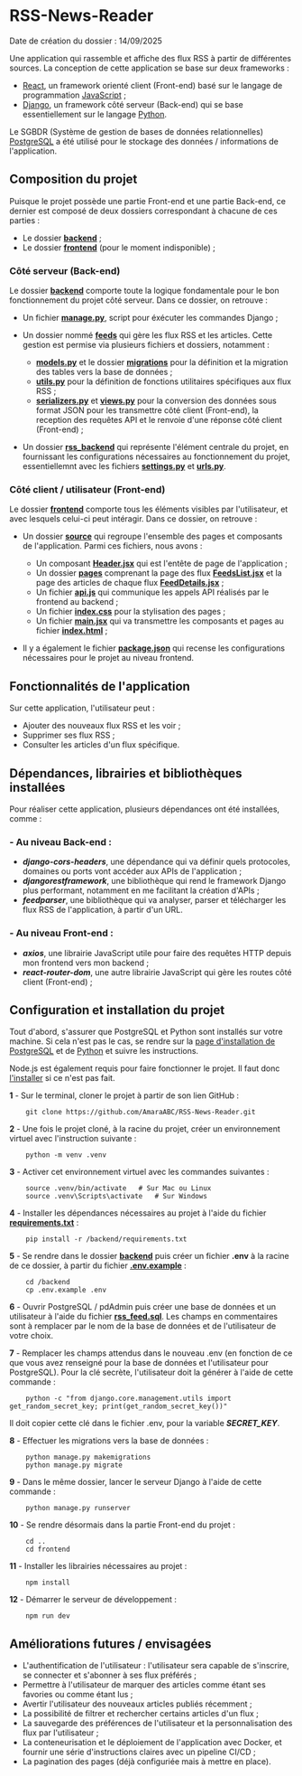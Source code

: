 # RSS-News-Reader
Date de création du dossier : 14/09/2025

Une application qui rassemble et affiche des flux RSS à partir de différentes sources. La conception de cette application se base sur deux frameworks :
- [React](https://react.dev/), un framework orienté client (Front-end) basé sur le langage de programmation [JavaScript](https://www.javascript.com/) ;
- [Django](https://www.djangoproject.com/), un framework côté serveur (Back-end) qui se base essentiellement sur le langage [Python](https://www.python.org/).

Le SGBDR (Système de gestion de bases de données relationnelles) [PostgreSQL](https://www.postgresql.org/) a été utilisé pour le stockage des données / informations de l'application.

## Composition du projet
Puisque le projet possède une partie Front-end et une partie Back-end, ce dernier est composé de deux dossiers correspondant à chacune de ces parties :
- Le dossier [**backend**](backend) ;
- Le dossier [**frontend**](frontend) (pour le moment indisponible) ;

### Côté serveur (Back-end)
Le dossier [**backend**](backend) comporte toute la logique fondamentale pour le bon fonctionnement du projet côté serveur. Dans ce dossier, on retrouve :
- Un fichier [**manage.py**](backend/manage.py), script pour éxécuter les commandes Django ;
- Un dossier nommé [**feeds**](backend/feeds/) qui gère les flux RSS et les articles. Cette gestion est permise via plusieurs fichiers et dossiers, notamment :
  - [**models.py**](backend/feeds/models.py) et le dossier [**migrations**](backend/feeds/migrations/) pour la définition et la migration des tables vers la base de données ;     
  - [**utils.py**](backend/feeds/utils.py) pour la définition de fonctions utilitaires spécifiques aux flux RSS ;      
  - [**serializers.py**](backend/feeds/serializers.py) et [**views.py**](backend/feeds/views.py) pour la conversion des données sous format JSON pour les transmettre côté client (Front-end), la reception des requêtes API et le renvoie d'une réponse côté client (Front-end) ;

- Un dossier [**rss_backend**](backend/rss_backend/) qui représente l'élément centrale du projet, en fournissant les configurations nécessaires au fonctionnement du projet, essentiellemnt avec les fichiers [**settings.py**](backend/rss_backend/settings.py) et [**urls.py**](backend/rss_backend/urls.py).

### Côté client / utilisateur (Front-end)
Le dossier [**frontend**](frontend) comporte tous les éléments visibles par l'utilisateur, et avec lesquels celui-ci peut intéragir. Dans ce dossier, on retrouve :
- Un dossier [**source**](/frontend/src/) qui regroupe l'ensemble des pages et composants de l'application. Parmi ces fichiers, nous avons :
  - Un composant [**Header.jsx**](/frontend/src/components/Header.jsx) qui est l'entête de page de l'application ;
  - Un dossier [**pages**](/frontend/src/pages/) comprenant la page des flux [**FeedsList.jsx**](/frontend/src/pages/FeedsList.jsx) et la page des articles de chaque flux [**FeedDetails.jsx**](/frontend/src/pages/FeedDetails.jsx) ;
  - Un fichier [**api.js**](/frontend/src/api.js) qui communique les appels API réalisés par le frontend au backend ;
  - Un fichier [**index.css**](/frontend/src/index.css) pour la stylisation des pages ;
  - Un fichier [**main.jsx**](/frontend/src/main.jsx) qui va transmettre les composants et pages au fichier [**index.html**](/frontend/index.html) ;

- Il y a également le fichier [**package.json**](/frontend/package.json) qui recense les configurations nécessaires pour le projet au niveau frontend.

## Fonctionnalités de l'application
Sur cette application, l'utilisateur peut :
- Ajouter des nouveaux flux RSS et les voir ;
- Supprimer ses flux RSS ;
- Consulter les articles d'un flux spécifique.

## Dépendances, librairies et bibliothèques installées
Pour réaliser cette application, plusieurs dépendances ont été installées, comme :
### - Au niveau **Back-end** :
  - ***django-cors-headers***, une dépendance qui va définir quels protocoles, domaines ou ports vont accéder aux APIs de l'application ;
  - ***djangorestframework***, une bibliothèque qui rend le framework Django plus performant, notamment en me facilitant la création d'APIs ;
  - ***feedparser***, une bibliothèque qui va analyser, parser et télécharger les flux RSS de l'application, à partir d'un URL.

### - Au niveau **Front-end** :
  - ***axios***, une librairie JavaScript utile pour faire des requêtes HTTP depuis mon frontend vers mon backend ;
  - ***react-router-dom***, une autre librairie JavaScript qui gère les routes côté client (Front-end) ;

## Configuration et installation du projet
Tout d'abord, s'assurer que PostgreSQL et Python sont installés sur votre machine. Si cela n'est pas le cas, se rendre sur la [page d'installation de PostgreSQL](https://www.postgresql.org/download/) et de [Python](https://www.python.org/downloads/) et suivre les instructions.

Node.js est également requis pour faire fonctionner le projet. Il faut donc [l'installer](https://nodejs.org/en/download) si ce n'est pas fait.

  **1** - Sur le terminal, cloner le projet à partir de son lien GitHub :

        git clone https://github.com/AmaraABC/RSS-News-Reader.git

  **2** - Une fois le projet cloné, à la racine du projet, créer un environnement virtuel avec l'instruction suivante :

        python -m venv .venv
  
  **3** - Activer cet environnement virtuel avec les commandes suivantes :

        source .venv/bin/activate   # Sur Mac ou Linux
        source .venv\Scripts\activate   # Sur Windows

  **4** - Installer les dépendances nécessaires au projet à l'aide du fichier [**requirements.txt**](backend/requirements.txt) :

        pip install -r /backend/requirements.txt
  
  **5** - Se rendre dans le dossier [**backend**](/backend/) puis créer un fichier **.env** à la racine de ce dossier, à partir du fichier [**.env.example**](/backend/.env.example) :

        cd /backend
        cp .env.example .env

  **6** - Ouvrir PostgreSQL / pdAdmin puis créer une base de données et un utilisateur à l'aide du fichier [**rss_feed.sql**](/backend/rss_feed.sql). Les champs en commentaires sont à remplacer par le nom de la base de données et de l'utilisateur de votre choix.

  **7** - Remplacer les champs attendus dans le nouveau .env (en fonction de ce que vous avez renseigné pour la base de données et l'utilisateur pour PostgreSQL). Pour la clé secrète, l'utilisateur doit la générer à l'aide de cette commande :
        
        python -c "from django.core.management.utils import get_random_secret_key; print(get_random_secret_key())"

  Il doit copier cette clé dans le fichier .env, pour la variable ***SECRET_KEY***.

  **8** - Effectuer les migrations vers la base de données :
        
        python manage.py makemigrations
        python manage.py migrate

  **9** - Dans le même dossier, lancer le serveur Django à l'aide de cette commande :

        python manage.py runserver
  
  **10** - Se rendre désormais dans la partie Front-end du projet :

        cd ..
        cd frontend

  **11** - Installer les librairies nécessaires au projet :

        npm install

  **12** - Démarrer le serveur de développement :

        npm run dev

## Améliorations futures / envisagées
- L'authentification de l'utilisateur : l'utilisateur sera capable de s'inscrire, se connecter et s'abonner à ses flux préférés ;
- Permettre à l'utilisateur de marquer des articles comme étant ses favories ou comme étant lus ;
- Avertir l'utilisateur des nouveaux articles publiés récemment ;
- La possibilité de filtrer et rechercher certains articles d'un flux ;
- La sauvegarde des préférences de l'utilisateur et la personnalisation des flux par l'utilisateur ;
- La conteneurisation et le déploiement de l'application avec Docker, et fournir une série d'instructions claires avec un pipeline CI/CD ;
- La pagination des pages (déjà configuriée mais à mettre en place).
